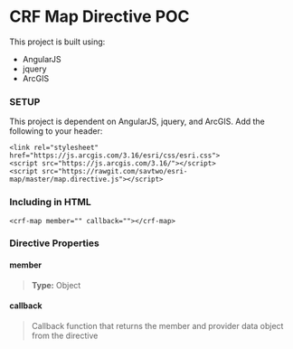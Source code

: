 CRF Map Directive POC
=====================

This project is built using:

* AngularJS
* jquery
* ArcGIS

### SETUP

This project is dependent on AngularJS, jquery, and ArcGIS. Add the following to your header:

```
<link rel="stylesheet" href="https://js.arcgis.com/3.16/esri/css/esri.css">
<script src="https://js.arcgis.com/3.16/"></script>
<script src="https://rawgit.com/savtwo/esri-map/master/map.directive.js"></script>
```

### Including in HTML

`<crf-map member="" callback=""></crf-map>`

### Directive Properties

#### member
> **Type:** Object

#### callback
> Callback function that returns the member and provider data object from the directive